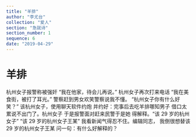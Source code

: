```yaml
---
title: "羊排"
author: "李尤台"
collection: "爱人"
section: "急就诗"
section_number: 1
sequence: 6
date: "2019-04-29"
---
```


# 羊排

杭州女子报警称被强奸
“我在他家，待会儿再说。”
杭州女子再次打来电话
“我在美食街，被打了耳光。”
警察赶到男女欢笑警察说我不懂。
“杭州女子你有什么好笑？”
该杭州女子，使用聊天软件约炮
并约好：完事后去吃羊排哪知男子
借口太累说不出门了。杭州女子
于是报警面对赶来民警于是她
得解释。“该 29 岁的杭州女子”
“该 29 岁的杭州女子王某”
我看新闻气得忍不住。编辑同志，
我倒很想替该 29 岁的杭州女子王某
问一句：有什么好解释的？
